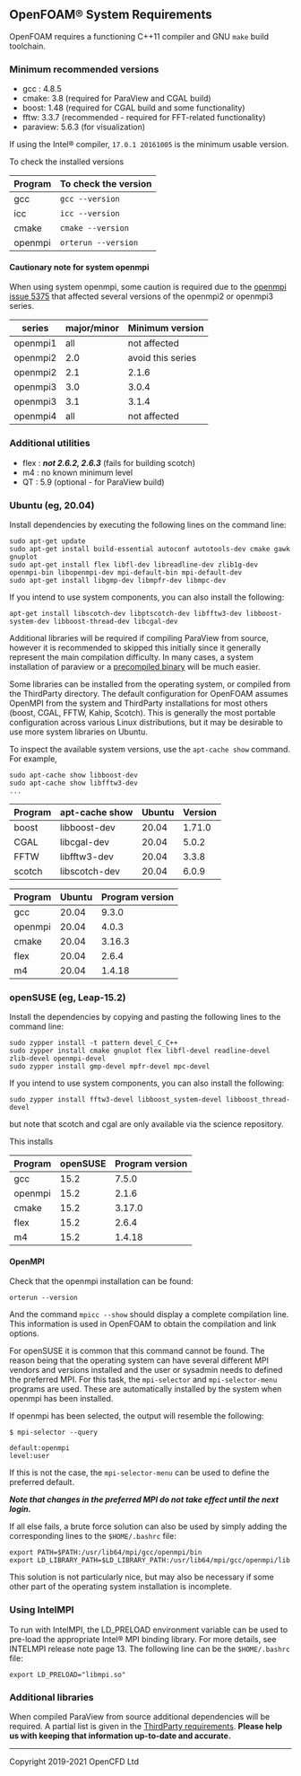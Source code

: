 ## OpenFOAM&reg; System Requirements

OpenFOAM requires a functioning C++11 compiler and GNU `make` build toolchain.

### Minimum recommended versions

- gcc : 4.8.5
- cmake: 3.8 (required for ParaView and CGAL build)
- boost: 1.48 (required for CGAL build and some functionality)
- fftw: 3.3.7 (recommended - required for FFT-related functionality)
- paraview: 5.6.3 (for visualization)

If using the Intel&reg; compiler, `17.0.1 20161005` is the minimum
usable version.

To check the installed versions

| Program       | To check the version  |
|---------------|-----------------------|
| gcc           | `gcc --version`       |
| icc           | `icc --version`       |
| cmake         | `cmake --version`     |
| openmpi       | `orterun --version`   |


#### Cautionary note for system openmpi

When using system openmpi, some caution is required due to the
[openmpi issue 5375](https://github.com/open-mpi/ompi/issues/5375) that
affected several versions of the openmpi2 or openmpi3 series.

| series    | major/minor | Minimum version
|-----------|-------------|-------------------|
| openmpi1  | all         | not affected      |
| openmpi2  | 2.0         | avoid this series |
| openmpi2  | 2.1         | 2.1.6 |
| openmpi3  | 3.0         | 3.0.4 |
| openmpi3  | 3.1         | 3.1.4 |
| openmpi4  | all         | not affected |



### Additional utilities

- flex : ***not 2.6.2, 2.6.3*** (fails for building scotch)
- m4 : no known minimum level
- QT : 5.9 (optional - for ParaView build)


### Ubuntu (eg, 20.04)

Install dependencies by executing the following lines on the command line:
```
sudo apt-get update
sudo apt-get install build-essential autoconf autotools-dev cmake gawk gnuplot
sudo apt-get install flex libfl-dev libreadline-dev zlib1g-dev openmpi-bin libopenmpi-dev mpi-default-bin mpi-default-dev
sudo apt-get install libgmp-dev libmpfr-dev libmpc-dev
```
If you intend to use system components, you can also install the following:
```
apt-get install libscotch-dev libptscotch-dev libfftw3-dev libboost-system-dev libboost-thread-dev libcgal-dev
```

Additional libraries will be required if compiling ParaView from
source, however it is recommended to skipped this initially since
it generally represent the main compilation difficulty.
In many cases, a system installation of paraview or a
[precompiled binary][download ParaView]
will be much easier.

Some libraries can be installed from the operating system, or
compiled from the ThirdParty directory.
The default configuration for OpenFOAM assumes OpenMPI from the system
and ThirdParty installations for most others (boost, CGAL, FFTW,
Kahip, Scotch). This is generally the most portable configuration
across various Linux distributions, but it may be desirable to use
more system libraries on Ubuntu.

To inspect the available system versions, use the `apt-cache show`
command. For example,
```
sudo apt-cache show libboost-dev
sudo apt-cache show libfftw3-dev
...
```

| Program   | apt-cache show  | Ubuntu  | Version |
|-----------|-----------------|---------|---------|
| boost     | libboost-dev    | 20.04   | 1.71.0  |
| CGAL      | libcgal-dev     | 20.04   | 5.0.2   |
| FFTW      | libfftw3-dev    | 20.04   | 3.3.8   |
| scotch    | libscotch-dev   | 20.04   | 6.0.9   |


| Program   | Ubuntu    | Program version |
|-----------|-----------|-----------------|
| gcc       | 20.04     | 9.3.0           |
| openmpi   | 20.04     | 4.0.3           |
| cmake     | 20.04     | 3.16.3          |
| flex      | 20.04     | 2.6.4           |
| m4        | 20.04     | 1.4.18          |


### openSUSE (eg, Leap-15.2)

Install the dependencies by copying and pasting the following lines to
the command line:

```
sudo zypper install -t pattern devel_C_C++
sudo zypper install cmake gnuplot flex libfl-devel readline-devel zlib-devel openmpi-devel
sudo zypper install gmp-devel mpfr-devel mpc-devel
```
If you intend to use system components, you can also install the following:
```
sudo zypper install fftw3-devel libboost_system-devel libboost_thread-devel
```
but note that scotch and cgal are only available via the science repository.

This installs

| Program   | openSUSE  | Program version |
|-----------|-----------|-----------------|
| gcc       | 15.2      | 7.5.0           |
| openmpi   | 15.2      | 2.1.6           |
| cmake     | 15.2      | 3.17.0          |
| flex      | 15.2      | 2.6.4           |
| m4        | 15.2      | 1.4.18          |


#### OpenMPI

Check that the openmpi installation can be found:
```
orterun --version
```
And the command `mpicc --show` should display a complete compilation
line. This information is used in OpenFOAM to obtain the
compilation and link options.

For openSUSE it is common that this command cannot be found.
The reason being that the operating system can have several different
MPI vendors and versions installed and the user or sysadmin needs to
defined the preferred MPI. For this task, the `mpi-selector` and
`mpi-selector-menu` programs are used. These are automatically installed
by the system when openmpi has been installed.

If openmpi has been selected, the output will resemble the following:
```
$ mpi-selector --query

default:openmpi
level:user
```
If this is not the case, the `mpi-selector-menu` can be used to define
the preferred default.

***Note that changes in the preferred MPI do not take effect until the
next login.***

If all else fails, a brute force solution can also be used by simply
adding the corresponding lines to the `$HOME/.bashrc` file:
```
export PATH=$PATH:/usr/lib64/mpi/gcc/openmpi/bin
export LD_LIBRARY_PATH=$LD_LIBRARY_PATH:/usr/lib64/mpi/gcc/openmpi/lib
```
This solution is not particularly nice, but may also be necessary if
some other part of the operating system installation is incomplete.


### Using IntelMPI

To run with IntelMPI, the LD_PRELOAD environment variable can be used
to pre-load the appropriate Intel&reg; MPI binding library. For more
details, see INTELMPI release note page 13.
The following line can be the `$HOME/.bashrc` file:
```
export LD_PRELOAD="libmpi.so"
```


### Additional libraries

When compiled ParaView from source additional dependencies will be
required.
A partial list is given in the [ThirdParty requirements][link third-require].
**Please help us with keeping that information up-to-date and accurate.**

<!-- Links -->

[page ParaView]:  http://www.paraview.org/
[download ParaView]: https://www.paraview.org/download/


<!-- OpenFOAM -->

[link openfoam-readme]: https://develop.openfoam.com/Development/openfoam/blob/develop/README.md
[link openfoam-config]: https://develop.openfoam.com/Development/openfoam/blob/develop/doc/Config.md
[link openfoam-build]: https://develop.openfoam.com/Development/openfoam/blob/develop/doc/Build.md
[link openfoam-require]: https://develop.openfoam.com/Development/openfoam/blob/develop/doc/Requirements.md
[link third-readme]: https://develop.openfoam.com/Development/ThirdParty-common/blob/develop/README.md
[link third-build]: https://develop.openfoam.com/Development/ThirdParty-common/blob/develop/BUILD.md
[link third-require]: https://develop.openfoam.com/Development/ThirdParty-common/blob/develop/Requirements.md

---
Copyright 2019-2021 OpenCFD Ltd
